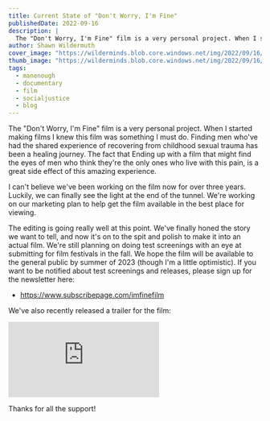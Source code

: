 ```yaml
---
title: Current State of "Don't Worry, I'm Fine"
publishedDate: 2022-09-16
description: |
  The "Don't Worry, I'm Fine" film is a very personal project. When I started making films I knew this film was something I must do. Finding men who've had the shared experience of recovering from childhood sexual trauma has been a healing journey.
author: Shawn Wildermuth
cover_image: "https://wilderminds.blob.core.windows.net/img/2022/09/16/bts-interview.jpg"
thumb_image: "https://wilderminds.blob.core.windows.net/img/2022/09/16/_bts-interview.jpg"
tags:
  - manenough
  - documentary
  - film
  - socialjustice
  - blog
---
```


The "Don't Worry, I'm Fine" film is a very personal project. When I started making films I knew this film was something I must do. Finding men who've had the shared experience of recovering from childhood sexual trauma has been a healing journey.
The fact that Ending up with a film that might find the eyes of men who think they're the only ones who live with this pain,
is a great side effect of this amazing experience.

I can't believe we've been working on the film now for over three years. Luckily, we can finally see the light at the end of the tunnel. We're working on our marketing plan to help get the film available in the best place for viewing.

The editing is going really well at this point. We've finally honed the story we want to tell, and now it's on to the spit and polish to make it into an actual film. We're still planning on doing test screenings with an eye at submitting for film festivals in the fall. We hope the film will be available to the general public by summer of 2023 (though I'm a little optimistic). If you want to be notified about test screenings and releases, please sign up for the newsletter here:

- https://www.subscribepage.com/imfinefilm

We've also recently released a trailer for the film:

<div class="embed-responsive embed-responsive-16by9 w-full lg:w-2/3 lg:mx-auto mb-4">
    <iframe class="embed-responsive-item" src="https://www.youtube.com/embed/D8ovYru-GZM" frameborder="0" allow="accelerometer; autoplay; clipboard-write; encrypted-media; gyroscope; picture-in-picture" allowfullscreen></iframe>
</div>

Thanks for all the support!

